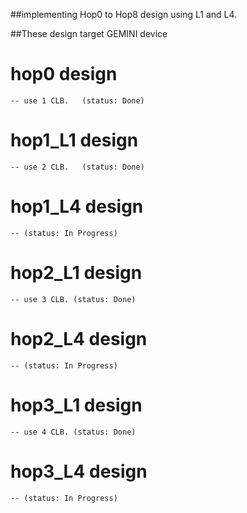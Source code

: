 

##implementing Hop0 to Hop8 design using L1 and L4.

##These design target GEMINI device

# hop0 design
	-- use 1 CLB.   (status: Done)

# hop1_L1 design
	-- use 2 CLB.   (status: Done)

# hop1_L4 design
	-- (status: In Progress)

# hop2_L1 design
	-- use 3 CLB. (status: Done)

# hop2_L4 design
	-- (status: In Progress)

# hop3_L1 design
	-- use 4 CLB. (status: Done)

# hop3_L4 design
	-- (status: In Progress)
